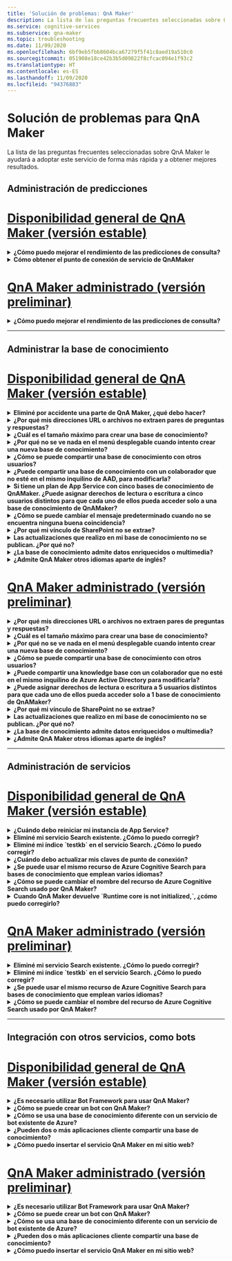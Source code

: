 ```yaml
---
title: 'Solución de problemas: QnA Maker'
description: La lista de las preguntas frecuentes seleccionadas sobre QnA Maker le ayudará a adoptar este servicio de forma más rápida y a obtener mejores resultados.
ms.service: cognitive-services
ms.subservice: qna-maker
ms.topic: troubleshooting
ms.date: 11/09/2020
ms.openlocfilehash: 6bf9eb5fbb8604bca67279f5f41c8aed19a510c0
ms.sourcegitcommit: 051908e18ce42b3b5d09822f8cfcac094e1f93c2
ms.translationtype: HT
ms.contentlocale: es-ES
ms.lasthandoff: 11/09/2020
ms.locfileid: "94376883"
---
```

# <a name="troubleshooting-for-qna-maker"></a>Solución de problemas para QnA Maker

La lista de las preguntas frecuentes seleccionadas sobre QnA Maker le ayudará a adoptar este servicio de forma más rápida y a obtener mejores resultados.

<a name="how-to-get-the-qnamaker-service-hostname"></a>

## <a name="manage-predictions"></a>Administración de predicciones

# <a name="qna-maker-ga-stable-release"></a>[Disponibilidad general de QnA Maker (versión estable)](#tab/v1)

<details>
<summary><b>¿Cómo puedo mejorar el rendimiento de las predicciones de consulta?</b></summary>

**Respuesta**: Los problemas de rendimiento indican que es necesario realizar un escalado vertical de sus instancias de App Service y Cognitive Search. Considere la posibilidad de agregar una réplica a su instancia de Cognitive Search para mejorar el rendimiento.

Obtenga más información sobre los [planes de tarifa](Concepts/azure-resources.md).
</details>

<details>
<summary><b>Cómo obtener el punto de conexión de servicio de QnAMaker</b></summary>

**Respuesta**: El punto de conexión de servicio de QnAMaker es útil para fines de depuración cuando se ponga en contacto con el soporte técnico de QnAMaker o UserVoice. El punto de conexión es una dirección URL en este formato: `https://your-resource-name.azurewebsites.net`.

1. Vaya a su servicio QnAMaker (grupo de recursos) en [Azure Portal](https://portal.azure.com)

    ![Grupo de recursos de Azure para QnAMaker en Azure Portal](./media/qnamaker-how-to-troubleshoot/qnamaker-azure-resourcegroup.png)

1. Seleccione la instancia de App Service asociada al recurso de QnA Maker. Normalmente, los nombres son los mismos.

     ![Selección del App Service QnAMaker](./media/qnamaker-how-to-troubleshoot/qnamaker-azure-appservice.png)

1. La dirección URL del punto de conexión está disponible en la sección Información general

    ![Punto de conexión de QnAMaker](./media/qnamaker-how-to-troubleshoot/qnamaker-azure-gethostname.png)

</details>

# <a name="qna-maker-managed-preview-release"></a>[QnA Maker administrado (versión preliminar)](#tab/v2)

<details>
<summary><b>¿Cómo puedo mejorar el rendimiento de las predicciones de consulta?</b></summary>

**Respuesta**: Los problemas de rendimiento indican que es necesario realizar un escalado vertical de Cognitive Search. Considere la posibilidad de agregar una réplica a su instancia de Cognitive Search para mejorar el rendimiento.

Obtenga más información sobre los [planes de tarifa](Concepts/azure-resources.md).
</details>

---

## <a name="manage-the-knowledge-base"></a>Administrar la base de conocimiento

# <a name="qna-maker-ga-stable-release"></a>[Disponibilidad general de QnA Maker (versión estable)](#tab/v1)

<details>
<summary><b>Eliminé por accidente una parte de QnA Maker, ¿qué debo hacer?</b></summary>

**Respuesta**: No elimine ninguno de los servicios de Azure creados junto con el recurso de QnA Maker, como Search o Web App. Estos son necesarios para que QnA Maker funcione; si elimina uno, QnA Maker dejará de funcionar correctamente.

Todas las eliminaciones son permanentes, incluidos los pares de preguntas y respuestas, archivos, direcciones URL, preguntas y respuestas personalizadas, bases de conocimiento o recursos de Azure. Asegúrese de exportar la base de conocimiento desde la página **Settings** (Configuración) antes de eliminar cualquier de sus partes.

</details>

<details>
<summary><b>¿Por qué mis direcciones URL o archivos no extraen pares de preguntas y respuestas?</b></summary>

**Respuesta**: Es posible que QnA Maker no pueda extraer automáticamente algún contenido de preguntas y respuestas (QnA) de las direcciones URL de P+F válidas. En tales casos, puede pegar el contenido de QnA en un archivo .txt y ver si la herramienta puede ingerirlo. Como alternativa, puede redactar contenido y agregarlo a la knowledge base a través del [portal de QnA Maker](https://qnamaker.ai).

</details>

<details>
<summary><b>¿Cuál es el tamaño máximo para crear una base de conocimiento?</b></summary>

**Respuesta**: El tamaño de la knowledge base depende de la SKU de Azure Search que elija al crear el servicio QnA Maker. Obtenga más detalles [aquí](./Tutorials/choosing-capacity-qnamaker-deployment.md).

</details>

<details>
<summary><b>¿Por qué no se ve nada en el menú desplegable cuando intento crear una nueva base de conocimiento?</b></summary>

**Respuesta**: Todavía no ha creado ningún servicio QnA Maker en Azure. Lea [aquí](./How-To/set-up-qnamaker-service-azure.md) para saber cómo hacerlo.

</details>

<details>
<summary><b>¿Cómo se puede compartir una base de conocimiento con otros usuarios?</b></summary>

**Respuesta**: El uso compartido funciona en el nivel de un servicio QnA Maker, es decir, todas las knowledge bases de los servicios se compartirán. Obtenga información [aquí](./How-To/collaborate-knowledge-base.md) para colaborar en una knowledge base.

</details>

<details>
<summary><b>¿Puede compartir una base de conocimiento con un colaborador que no esté en el mismo inquilino de AAD, para modificarla?</b></summary>

**Respuesta**: El uso compartido se basa en el control de acceso basado en rol (RBAC) de Azure. Si puede compartir _cualquier_ recursos en Azure con otro usuario, también puede compartir QnA Maker.

</details>

<details>
<summary><b>Si tiene un plan de App Service con cinco bases de conocimiento de QnAMaker. ¿Puede asignar derechos de lectura o escritura a cinco usuarios distintos para que cada uno de ellos pueda acceder solo a una base de conocimiento de QnAMaker?</b></summary>

**Respuesta**: Puede compartir un servicio completo de QnAMaker, no bases de conocimiento individuales.

</details>

<details>
<summary><b>¿Cómo se puede cambiar el mensaje predeterminado cuando no se encuentra ninguna buena coincidencia?</b></summary>

**Respuesta**: El mensaje predeterminado es parte de la configuración de App Service.
- Vaya al recurso de App Service en Azure Portal.

![App Service QnA Maker](./media/qnamaker-faq/qnamaker-resource-list-appservice.png)
- Haga clic en la opción **Configuración**.

![Configuración de App Service QnA Maker](./media/qnamaker-faq/qnamaker-appservice-settings.png)
- Cambie el valor del parámetro **DefaultAnswer**.
- Reiniciar App Service

![Reiniciar App Service QnA Maker](./media/qnamaker-faq/qnamaker-appservice-restart.png)


</details>

<details>
<summary><b>¿Por qué mi vínculo de SharePoint no se extrae?</b></summary>

**Respuesta**: Para más información, consulte [Ubicaciones de orígenes de datos](./Concepts/knowledge-base.md#data-source-locations).

</details>

<details>
<summary><b>Las actualizaciones que realizo en mi base de conocimiento no se publican. ¿Por qué no?</b></summary>

**Respuesta**: Cada edición, ya sea para actualizar la tabla, hacer pruebas o cambiar la configuración, debe guardarse para poder publicarla. Asegúrese de hacer clic en el botón **Save and train** (Guardar y entrenar) después de cada edición que realice.

</details>

<details>
<summary><b>¿La base de conocimiento admite datos enriquecidos o multimedia?</b></summary>

**Respuesta**:

#### <a name="multimedia-auto-extraction-for-files-and-urls"></a>Extracción automática multimedia para archivos y direcciones URL

* Direcciones URL: capacidad limitada de conversión de HTML a Markdown.
* Archivos: no compatibles.

#### <a name="answer-text-in-markdown"></a>Texto de respuesta en formato Markdown
Una vez que los pares de QnA estén en knowledge base, puede editar el texto de Markdown de la respuesta para incluir vínculos a los elementos multimedia disponibles desde direcciones URL públicas.


</details>

<details>
<summary><b>¿Admite QnA Maker otros idiomas aparte de inglés?</b></summary>

**Respuesta**: Obtenga más detalles acerca de los [idiomas admitidos](./Overview/languages-supported.md).

Si tiene contenido en varios idiomas, asegúrese de crear un servicio independiente para cada idioma.

</details>

# <a name="qna-maker-managed-preview-release"></a>[QnA Maker administrado (versión preliminar)](#tab/v2)

<details>
<summary><b>¿Por qué mis direcciones URL o archivos no extraen pares de preguntas y respuestas?</b></summary>

**Respuesta**: Es posible que QnA Maker no pueda extraer automáticamente algún contenido de preguntas y respuestas (QnA) de las direcciones URL de P+F válidas. En tales casos, puede pegar el contenido de QnA en un archivo .txt y ver si la herramienta puede ingerirlo. Como alternativa, puede redactar contenido y agregarlo a la knowledge base a través del [portal de QnA Maker](https://qnamaker.ai).

</details>

<details>
<summary><b>¿Cuál es el tamaño máximo para crear una base de conocimiento?</b></summary>

**Respuesta**: El tamaño de la knowledge base depende de la SKU de Azure Search que elija al crear el servicio QnA Maker. Obtenga más detalles [aquí](./Tutorials/choosing-capacity-qnamaker-deployment.md).

</details>

<details>
<summary><b>¿Por qué no se ve nada en el menú desplegable cuando intento crear una nueva base de conocimiento?</b></summary>

**Respuesta**: Todavía no ha creado ningún servicio QnA Maker en Azure. Lea [aquí](./How-To/set-up-qnamaker-service-azure.md) para saber cómo hacerlo.

</details>

<details>
<summary><b>¿Cómo se puede compartir una base de conocimiento con otros usuarios?</b></summary>

**Respuesta**: El uso compartido funciona en el nivel de un servicio QnA Maker, es decir, todas las knowledge bases de los servicios se compartirán. Obtenga información [aquí](./How-To/collaborate-knowledge-base.md) para colaborar en una knowledge base.

</details>

<details>
<summary><b>¿Puede compartir una knowledge base con un colaborador que no esté en el mismo inquilino de Azure Active Directory para modificarla?</b></summary>

**Respuesta**: El uso compartido se basa en el control de acceso basado en rol (RBAC) de Azure. Si puede compartir _cualquier_ recursos en Azure con otro usuario, también puede compartir QnA Maker.

</details>

<details>
<summary><b>¿Puede asignar derechos de lectura o escritura a 5 usuarios distintos para que cada uno de ellos pueda acceder solo a 1 base de conocimiento de QnAMaker?</b></summary>

**Respuesta**: Puede compartir un servicio completo de QnAMaker, no bases de conocimiento individuales.

</details>

<details>
<summary><b>¿Por qué mi vínculo de SharePoint no se extrae?</b></summary>

**Respuesta**: Para más información, consulte [Ubicaciones de orígenes de datos](./Concepts/knowledge-base.md#data-source-locations).

</details>

<details>
<summary><b>Las actualizaciones que realizo en mi base de conocimiento no se publican. ¿Por qué no?</b></summary>

**Respuesta**: Cada edición, ya sea para actualizar la tabla, hacer pruebas o cambiar la configuración, debe guardarse para poder publicarla. Asegúrese de hacer clic en el botón **Save and train** (Guardar y entrenar) después de cada edición que realice.

</details>

<details>
<summary><b>¿La base de conocimiento admite datos enriquecidos o multimedia?</b></summary>

**Respuesta**:

#### <a name="multimedia-auto-extraction-for-files-and-urls"></a>Extracción automática multimedia para archivos y direcciones URL

* Direcciones URL: capacidad limitada de conversión de HTML a Markdown.
* Archivos: no compatibles.

#### <a name="answer-text-in-markdown"></a>Texto de respuesta en formato Markdown
Una vez que los pares de QnA estén en knowledge base, puede editar el texto de Markdown de la respuesta para incluir vínculos a los elementos multimedia disponibles desde direcciones URL públicas.


</details>

<details>
<summary><b>¿Admite QnA Maker otros idiomas aparte de inglés?</b></summary>

**Respuesta**: Obtenga más detalles acerca de los [idiomas admitidos](./Overview/languages-supported.md).

Si tiene contenido en varios idiomas, asegúrese de crear un servicio independiente para cada idioma.

</details>

---

## <a name="manage-service"></a>Administración de servicios

# <a name="qna-maker-ga-stable-release"></a>[Disponibilidad general de QnA Maker (versión estable)](#tab/v1)

<details>
<summary><b>¿Cuándo debo reiniciar mi instancia de App Service?</b></summary>

**Respuesta**: Actualice su instancia de App Service cuando el icono de precaución aparezca junto al valor de versión de la base de conocimiento en la tabla **Claves de punto de conexión** de la [página](https://www.qnamaker.ai/UserSettings) **Configuración de usuario**.

</details>

<details>
<summary><b>Eliminé mi servicio Search existente. ¿Cómo lo puedo corregir?</b></summary>

**Respuesta**: Si elimina un índice de Azure Cognitive Search, la operación es definitiva y no es posible recuperar el índice.

</details>

<details>
<summary><b>Eliminé mi índice `testkb` en el servicio Search. ¿Cómo lo puedo corregir?</b></summary>

**Respuesta**: No se pueden recuperar los datos antiguos. Cree un nuevo recurso de QnA Maker y cree su base de conocimiento nuevamente.

</details>

<details>
<summary><b>¿Cuándo debo actualizar mis claves de punto de conexión?</b></summary>

**Respuesta**: Actualice las claves de punto de conexión si sospecha que han sido objeto de alguna acción fraudulenta.

</details>

<details>
<summary><b>¿Se puede usar el mismo recurso de Azure Cognitive Search para bases de conocimiento que emplean varios idiomas?</b></summary>

**Respuesta**: Para usar varios idiomas y varias bases de conocimiento, el usuario tiene que crear un recurso de QnA Maker para cada idioma. De esta manera, se creará un servicio de Azure Search independiente por idioma. La combinación de bases de datos de distintos idiomas en un único servicio de Azure Search dará lugar a una importancia degradada de los resultados.

</details>

<details>
<summary><b>¿Cómo se puede cambiar el nombre del recurso de Azure Cognitive Search usado por QnA Maker?</b></summary>

**Respuesta**: El nombre del recurso de Azure Cognitive Search es el nombre del recurso de QnA Maker con algunas letras aleatorias colocadas al final. Esto hace que sea más difícil distinguir entre varios recursos de Search en QnA Maker. Cree un servicio de búsqueda independiente (asígnele el nombre que desee) y conéctelo a su servicio de QnA. Los pasos son similares a los que debe hacer para [actualizar una instancia de Azure Search](How-To/set-up-qnamaker-service-azure.md#upgrade-the-azure-cognitive-search-service).

</details>

<details>
<summary><b>Cuando QnA Maker devuelve `Runtime core is not initialized,`, ¿cómo puedo corregirlo?</b></summary>

**Respuesta**: Es posible que el espacio en disco para el servicio de aplicaciones esté lleno. Pasos para corregir el espacio en disco:

1. En [Azure Portal](https://portal.azure.com), seleccione el servicio de aplicaciones de QnA Maker y, a continuación, detenga el servicio.
1. En el servicio de aplicaciones, seleccione **Herramientas de desarrollo**, **Herramientas avanzadas** y, a continuación, **Ir**. Se abre una nueva ventana del explorador.
1. Seleccione **Depurar consola** y, a continuación, **CMD** para abrir una herramienta de línea de comandos.
1. Vaya al directorio _site/wwwroot/Data/QnAMaker/_ .
1. Quite todas las carpetas cuyo nombre comience por `rd`.

    **No elimine** lo siguiente:

    * Archivo KbIdToRankerMappings.txt
    * Archivo EndpointSettings.json
    * Carpeta EndpointKeys

1. Inicie el servicio de aplicaciones.
1. Obtenga acceso a la base de conocimiento para comprobar que funcione ahora.

</details>

# <a name="qna-maker-managed-preview-release"></a>[QnA Maker administrado (versión preliminar)](#tab/v2)


<details>
<summary><b>Eliminé mi servicio Search existente. ¿Cómo lo puedo corregir?</b></summary>

**Respuesta**: Si elimina un índice de Azure Cognitive Search, la operación es definitiva y no es posible recuperar el índice.

</details>

<details>
<summary><b>Eliminé mi índice `testkb` en el servicio Search. ¿Cómo lo puedo corregir?</b></summary>

**Respuesta**: No se pueden recuperar los datos antiguos. Cree un nuevo recurso de QnA Maker y cree su base de conocimiento nuevamente.

</details>

<details>
<summary><b>¿Se puede usar el mismo recurso de Azure Cognitive Search para bases de conocimiento que emplean varios idiomas?</b></summary>

**Respuesta**: Para usar varios idiomas y varias bases de conocimiento, el usuario tiene que crear un recurso de QnA Maker para cada idioma. De esta manera, se creará un servicio de Azure Search independiente por idioma. La combinación de bases de datos de distintos idiomas en un único servicio de Azure Search dará lugar a una importancia degradada de los resultados.

</details>

<details>
<summary><b>¿Cómo se puede cambiar el nombre del recurso de Azure Cognitive Search usado por QnA Maker?</b></summary>

**Respuesta**: El nombre del recurso de Azure Cognitive Search es el nombre del recurso de QnA Maker con algunas letras aleatorias colocadas al final. Esto hace que sea más difícil distinguir entre varios recursos de Search en QnA Maker. Cree un servicio de búsqueda independiente (asígnele el nombre que desee) y conéctelo a su servicio de QnA. Los pasos son similares a los que debe hacer para [actualizar una instancia de Azure Search](How-To/set-up-qnamaker-service-azure.md#upgrade-the-azure-cognitive-search-service).

</details>

---

## <a name="integrate-with-other-services-including-bots"></a>Integración con otros servicios, como bots

# <a name="qna-maker-ga-stable-release"></a>[Disponibilidad general de QnA Maker (versión estable)](#tab/v1)

<details>
<summary><b>¿Es necesario utilizar Bot Framework para usar QnA Maker?</b></summary>

**Respuesta**: No, no es necesario usar [Bot Framework](https://github.com/Microsoft/botbuilder-dotnet) con QnA Maker. Sin embargo, QnA Maker se ofrece como una de las diversas plantillas de [Azure Bot Service](https://docs.microsoft.com/azure/bot-service/?view=azure-bot-service-4.0&preserve-view=true). Bot Service permite el desarrollo rápido de bots inteligentes mediante Microsoft Bot Framework y se ejecuta en un entorno sin servidor.

</details>

<details>
<summary><b>¿Cómo se puede crear un bot con QnA Maker?</b></summary>

**Respuesta**: Siga las instrucciones de [esta](./Quickstarts/create-publish-knowledge-base.md) documentación para crear su Bot con Azure Bot Service.

</details>

<details>
<summary><b>¿Cómo se usa una base de conocimiento diferente con un servicio de bot existente de Azure?</b></summary>

**Respuesta**: Debe tener la siguiente información sobre la base de conocimiento:

* Id. de base de conocimiento.
* Nombre de subdominio personalizado del punto de conexión publicado de la base de conocimiento, conocido como `host`, que se encuentra en la página **Configuración** después de la publicación.
* Clave del punto de conexión publicado de la base de conocimiento; se encuentra en **Settings** (Configuración) después de publicarlo.

Con esta información, vaya al servicio de aplicaciones del bot en Azure Portal. En **Configuración -> Configuración -> Configuración de la aplicación**, cambie esos valores.

La clave del punto de conexión de la base de conocimiento se llama `QnAAuthkey` en el servicio ABS.

</details>

<details>
<summary><b>¿Pueden dos o más aplicaciones cliente compartir una base de conocimiento?</b></summary>

**Respuesta**: Sí, la base de conocimiento se puede consultar desde cualquier número de clientes. Si la respuesta de la base de conocimiento parece lenta o se agota el tiempo de espera, considere la posibilidad de actualizar el nivel de servicio del servicio de aplicaciones asociado a la base de conocimiento.

</details>

<details>
<summary><b>¿Cómo puedo insertar el servicio QnA Maker en mi sitio web?</b></summary>

**Respuesta**: Siga estos pasos para insertar el servicio QnA Maker como control de chat en web en su sitio web:

1. Cree su bot de P+F siguiendo las instrucciones que encontrará [aquí](./Quickstarts/create-publish-knowledge-base.md).
2. Habilite el chat en web mediante los pasos que se indican [aquí](https://docs.microsoft.com/azure/bot-service/bot-service-channel-connect-webchat).

</details>

# <a name="qna-maker-managed-preview-release"></a>[QnA Maker administrado (versión preliminar)](#tab/v2)


<details>
<summary><b>¿Es necesario utilizar Bot Framework para usar QnA Maker?</b></summary>

**Respuesta**: No, no es necesario usar [Bot Framework](https://github.com/Microsoft/botbuilder-dotnet) con QnA Maker. Sin embargo, QnA Maker se ofrece como una de las diversas plantillas de [Azure Bot Service](https://docs.microsoft.com/azure/bot-service/?view=azure-bot-service-4.0&preserve-view=true). Bot Service permite el desarrollo rápido de bots inteligentes mediante Microsoft Bot Framework y se ejecuta en un entorno sin servidor.

</details>

<details>
<summary><b>¿Cómo se puede crear un bot con QnA Maker?</b></summary>

**Respuesta**: Siga las instrucciones de [esta](./Quickstarts/create-publish-knowledge-base.md) documentación para crear su Bot con Azure Bot Service.

</details>

<details>
<summary><b>¿Cómo se usa una base de conocimiento diferente con un servicio de bot existente de Azure?</b></summary>

**Respuesta**: Debe tener la siguiente información sobre la base de conocimiento:

* Id. de base de conocimiento.
* Nombre de subdominio personalizado del punto de conexión publicado de la base de conocimiento, conocido como `host`, que se encuentra en la página **Configuración** después de la publicación.
* Clave del punto de conexión publicado de la base de conocimiento; se encuentra en **Settings** (Configuración) después de publicarlo.

Con esta información, vaya al servicio de aplicaciones del bot en Azure Portal. En **Configuración -> Configuración -> Configuración de la aplicación**, cambie esos valores.

La clave del punto de conexión de la base de conocimiento se llama `QnAAuthkey` en el servicio ABS.

</details>

<details>
<summary><b>¿Pueden dos o más aplicaciones cliente compartir una base de conocimiento?</b></summary>

**Respuesta**: Sí, la base de conocimiento se puede consultar desde cualquier número de clientes. Si la respuesta de la base de conocimiento parece lenta o se agota el tiempo de espera, considere la posibilidad de actualizar el nivel de servicio del servicio de aplicaciones asociado a la base de conocimiento.

</details>

<details>
<summary><b>¿Cómo puedo insertar el servicio QnA Maker en mi sitio web?</b></summary>

**Respuesta**: Siga estos pasos para insertar el servicio QnA Maker como control de chat en web en su sitio web:

1. Cree su bot de P+F siguiendo las instrucciones que encontrará [aquí](./Quickstarts/create-publish-knowledge-base.md).
2. Habilite el chat en web mediante los pasos que se indican [aquí](https://docs.microsoft.com/azure/bot-service/bot-service-channel-connect-webchat).

---

## <a name="data-storage"></a>Almacenamiento de datos

# <a name="qna-maker-ga-stable-release"></a>[Disponibilidad general de QnA Maker (versión estable)](#tab/v1)

<details>
<summary><b>¿Qué datos se almacenan y dónde?</b></summary>

**Respuesta**:

Cuando se crea el servicio de QnA Maker, se selecciona una región de Azure. Sus bases de conocimiento y los archivos de registro se almacenan en esta región.

</details>

# <a name="qna-maker-managed-preview-release"></a>[QnA Maker administrado (versión preliminar)](#tab/v2)

<details>
<summary><b>¿Qué datos se almacenan y dónde?</b></summary>

**Respuesta**:

Cuando se crea el servicio de QnA Maker, se selecciona una región de Azure. Sus bases de conocimiento y los archivos de registro se almacenan en esta región.

</details>

---

